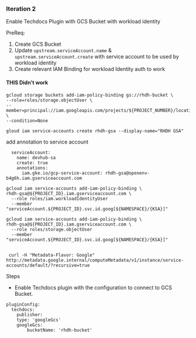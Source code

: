 ### Iteration 2 

Enable Techdocs Plugin with GCS Bucket with workload identity

PreReq:

1. Create GCS Bucket
2. Update `upstream.serviceAccount.name` & `upstream.serviceAccount.create` with service account to be used by workload identity
2. Create relevant IAM Binding for workload Identity auth to work

#### THIS Didn't work
```
gcloud storage buckets add-iam-policy-binding gs://rhdh-bucket \
--role=roles/storage.objectUser \
--member=principal://iam.googleapis.com/projects/${PROJECT_NUMBER}/locations/global/workloadIdentityPools/${PROJECT_ID}.svc.id.goog/subject/ns/${NAMESPACE}/sa/${KSA} \
--condition=None
```

```
gloud iam service-accounts create rhdh-gsa --display-name="RHDH GSA"
```

add annotation to service account 

```
  serviceAccount: 
    name: devhub-sa
    create: true
    annotations:
      iam.gke.io/gcp-service-account: rhdh-gsa@openenv-b4g6h.iam.gserviceaccount.com
```

```
gcloud iam service-accounts add-iam-policy-binding \
rhdh-gsa@${PROJECT_ID}.iam.gserviceaccount.com \
  --role roles/iam.workloadIdentityUser
  --member "serviceAccount.${PROJECT_ID}.svc.id.goog[${NAMESPACE}/{KSA}]"

gcloud iam service-accounts add-iam-policy-binding \
rhdh-gsa@${PROJECT_ID}.iam.gserviceaccount.com \
  --role roles/storage.objectUser
  --member "serviceAccount.${PROJECT_ID}.svc.id.goog[${NAMESPACE}/{KSA}]"


 curl -H "Metadata-Flavor: Google" http://metadata.google.internal/computeMetadata/v1/instance/service-accounts/default/?recursive=true
 ```

Steps
- Enable Techdocs plugin with the configuration to connect to GCS Bucket.

```
pluginConfig:
  techdocs:
    publisher:
    type: 'googleGcs'
    googleGcs:
        bucketName: 'rhdh-bucket'
```              